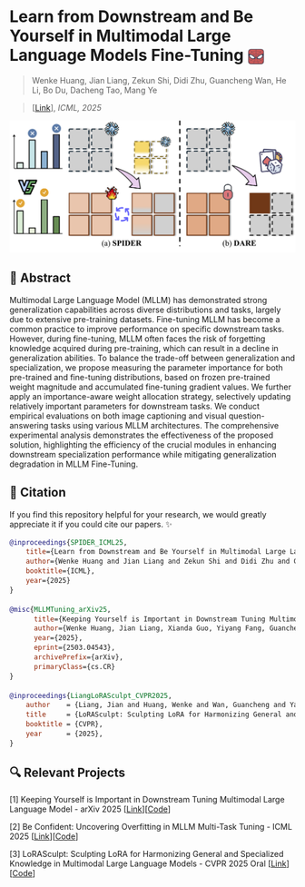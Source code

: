 # Learn from Downstream and Be Yourself in Multimodal Large Language Models Fine-Tuning <img src="./assert/SPIDER.png" alt="Logo" width="30" style="vertical-align:middle;"/>
> Wenke Huang, Jian Liang, Zekun Shi, Didi Zhu, Guancheng Wan, He Li, Bo Du, Dacheng Tao, Mang Ye

> [[Link]([https://openreview.net/pdf?id=FKqmIAnkrb)], *ICML, 2025*

<!-- <p align="center">
<a href="https://arxiv.org/abs/2411.10928"><img src="https://img.shields.io/badge/arXiv-2411.10928-b31b1b.svg" alt="arXiv Badge"></a>
<a href="https://github.com/WenkeHuang/Awesome-MLLM-Tuning"><img src="https://img.shields.io/github/stars/WenkeHuang/SPIDER?style=social" alt="GitHub stars"></a>
</p> -->

<p align="center">
<img src="./assert/Framework.png" width="700" alt="SPIDER" />
</p>


## 🙌 Abstract
Multimodal Large Language Model (MLLM) has demonstrated strong generalization capabilities across diverse distributions and tasks, largely due to extensive pre-training datasets. Fine-tuning MLLM has become a common practice to improve performance on specific downstream tasks. However, during fine-tuning, MLLM often faces the risk of forgetting knowledge acquired during pre-training, which can result in a decline in generalization abilities. To balance the trade-off between generalization and specialization, we propose measuring the parameter importance for both pre-trained and fine-tuning distributions, based on frozen pre-trained weight magnitude and accumulated fine-tuning gradient values. We further apply an importance-aware weight allocation strategy, selectively updating relatively important parameters for downstream tasks. We conduct empirical evaluations on both image captioning and visual question-answering tasks using various MLLM architectures. The comprehensive experimental analysis demonstrates the effectiveness of the proposed solution, highlighting the efficiency of the crucial modules in enhancing downstream specialization performance while mitigating generalization degradation in  MLLM Fine-Tuning.

## 🥳 Citation

If you find this repository helpful for your research, we would greatly appreciate it if you could cite our papers. ✨

```bibtex
@inproceedings{SPIDER_ICML25,
    title={Learn from Downstream and Be Yourself in Multimodal Large Language Models Fine-Tuning},
    author={Wenke Huang and Jian Liang and Zekun Shi and Didi Zhu and Guancheng Wan and He Li and Bo Du and Dacheng Tao and Mang Ye},
    booktitle={ICML},
    year={2025}
}

@misc{MLLMTuning_arXiv25,
      title={Keeping Yourself is Important in Downstream Tuning Multimodal Large Language Model}, 
      author={Wenke Huang, Jian Liang, Xianda Guo, Yiyang Fang, Guancheng Wan, Xuankun Rong, Chi Wen, Zekun Shi,  Qingyun Li, Didi Zhu, Yanbiao Ma, Ke Liang, Bin Yang, He Li, Jiawei Shao, Mang Ye, Bo Du},
      year={2025},
      eprint={2503.04543},
      archivePrefix={arXiv},
      primaryClass={cs.CR}
}

@inproceedings{LiangLoRASculpt_CVPR2025,
    author    = {Liang, Jian and Huang, Wenke and Wan, Guancheng and Yang, Qu and Ye, Mang},
    title     = {LoRASculpt: Sculpting LoRA for Harmonizing General and Specialized Knowledge in Multimodal Large Language Models},
    booktitle = {CVPR},
    year      = {2025},
}
```

## 🔍 Relevant Projects
[1] Keeping Yourself is Important in Downstream Tuning Multimodal Large Language Model - arXiv 2025  [[Link](https://arxiv.org/abs/2503.04543)][[Code](https://github.com/WenkeHuang/Awesome-MLLM-Tuning)]

[2] Be Confident: Uncovering Overfitting in MLLM Multi-Task Tuning - ICML 2025  [[Link](https://openreview.net/forum?id=bif35if4n3)][[Code](https://github.com/WenkeHuang/NRCA)]

[3] LoRASculpt: Sculpting LoRA for Harmonizing General and Specialized Knowledge in Multimodal Large Language Models - CVPR 2025 Oral [[Link](https://arxiv.org/abs/2503.16843)][[Code](https://github.com/LiangJian24/LoRASculpt)]

